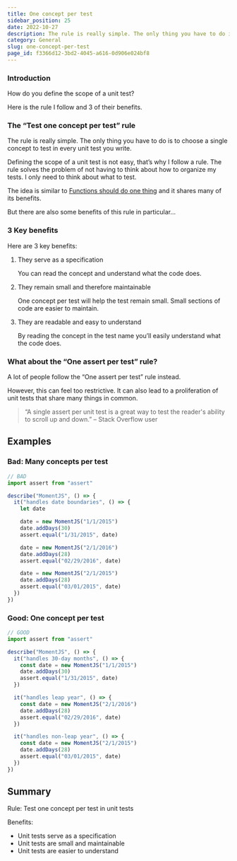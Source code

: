 ```yaml
---
title: One concept per test
sidebar_position: 25
date: 2022-10-27
description: The rule is really simple. The only thing you have to do is to choose a single concept to test in every unit test you write.
category: General
slug: one-concept-per-test
page_id: f3366d12-3bd2-4045-a616-0d906e024bf8
---
```


### Introduction

How do you define the scope of a unit test?

Here is the rule I follow and 3 of their benefits.

### The **“Test one concept per test” rule**

The rule is really simple. The only thing you have to do is to choose a single concept to test in every unit test you write.

Defining the scope of a unit test is not easy, that’s why I follow a rule. The rule solves the problem of not having to think about how to organize my tests. I only need to think about what to test.

The idea is similar to [Functions should do one thing](functions-should-do-one-thing) and it shares many of its benefits.

But there are also some benefits of this rule in particular…

### 3 Key benefits

Here are 3 key benefits:

1. They serve as a specification

   You can read the concept and understand what the code does.

1. They remain small and therefore maintainable

   One concept per test will help the test remain small. Small sections of code are easier to maintain.

1. They are readable and easy to understand

   By reading the concept in the test name you’ll easily understand what the code does.

### What about the “One assert per test” rule?

A lot of people follow the “One assert per test” rule instead.

However, this can feel too restrictive. It can also lead to a proliferation of unit tests that share many things in common.

> “A single assert per unit test is a great way to test the reader's ability to scroll up and down.” – Stack Overflow user

## Examples

### Bad: Many concepts per test

```javascript
// BAD
import assert from "assert"

describe("MomentJS", () => {
  it("handles date boundaries", () => {
    let date

    date = new MomentJS("1/1/2015")
    date.addDays(30)
    assert.equal("1/31/2015", date)

    date = new MomentJS("2/1/2016")
    date.addDays(28)
    assert.equal("02/29/2016", date)

    date = new MomentJS("2/1/2015")
    date.addDays(28)
    assert.equal("03/01/2015", date)
  })
})
```

### Good: One concept per test

```javascript
// GOOD
import assert from "assert"

describe("MomentJS", () => {
  it("handles 30-day months", () => {
    const date = new MomentJS("1/1/2015")
    date.addDays(30)
    assert.equal("1/31/2015", date)
  })

  it("handles leap year", () => {
    const date = new MomentJS("2/1/2016")
    date.addDays(28)
    assert.equal("02/29/2016", date)
  })

  it("handles non-leap year", () => {
    const date = new MomentJS("2/1/2015")
    date.addDays(28)
    assert.equal("03/01/2015", date)
  })
})
```

## Summary

Rule: Test one concept per test in unit tests

Benefits:

- Unit tests serve as a specification
- Unit tests are small and maintainable
- Unit tests are easier to understand
